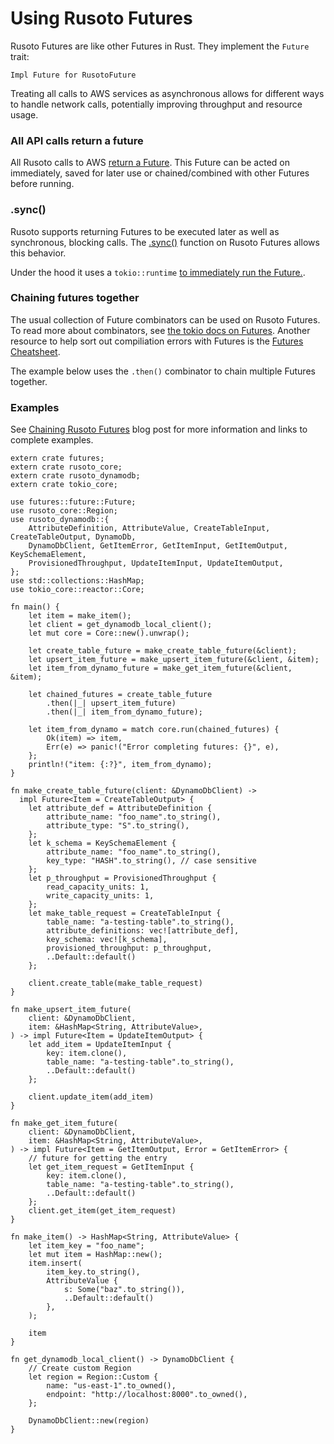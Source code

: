 # Using Rusoto Futures

Rusoto Futures are like other Futures in Rust. They implement the `Future` trait:

```rust,no_run
Impl Future for RusotoFuture
```

Treating all calls to AWS services as asynchronous allows for different ways to handle network calls, potentially improving throughput and resource usage.

### All API calls return a future

All Rusoto calls to AWS [return a Future](https://rusoto.github.io/rusoto/rusoto_core/struct.RusotoFuture.html). This Future can be acted on immediately, saved for later use or chained/combined with other Futures before running.

### .sync()

Rusoto supports returning Futures to be executed later as well as synchronous, blocking calls. The [.sync()](https://rusoto.github.io/rusoto/rusoto_core/struct.RusotoFuture.html#method.sync) function on Rusoto Futures allows this behavior.

Under the hood it uses a `tokio::runtime` [to immediately run the Future.](https://github.com/rusoto/rusoto/blob/master/rusoto/core/src/future.rs).

### Chaining futures together

The usual collection of Future combinators can be used on Rusoto Futures. To read more about combinators, see [the tokio docs on Futures](https://tokio.rs/docs/futures/combinators/). Another resource to help sort out compiliation errors with Futures is the [Futures Cheatsheet](https://rufflewind.com/img/rust-futures-cheatsheet.html).

The example below uses the `.then()` combinator to chain multiple Futures together.

### Examples

See [Chaining Rusoto Futures](https://matthewkmayer.github.io/blag/public/post/chaining-rusoto-futures/) blog post for more information and links to complete examples.

```rust,no_run
extern crate futures;
extern crate rusoto_core;
extern crate rusoto_dynamodb;
extern crate tokio_core;

use futures::future::Future;
use rusoto_core::Region;
use rusoto_dynamodb::{
    AttributeDefinition, AttributeValue, CreateTableInput, CreateTableOutput, DynamoDb,
    DynamoDbClient, GetItemError, GetItemInput, GetItemOutput, KeySchemaElement,
    ProvisionedThroughput, UpdateItemInput, UpdateItemOutput,
};
use std::collections::HashMap;
use tokio_core::reactor::Core;

fn main() {
    let item = make_item();
    let client = get_dynamodb_local_client();
    let mut core = Core::new().unwrap();

    let create_table_future = make_create_table_future(&client);
    let upsert_item_future = make_upsert_item_future(&client, &item);
    let item_from_dynamo_future = make_get_item_future(&client, &item);

    let chained_futures = create_table_future
        .then(|_| upsert_item_future)
        .then(|_| item_from_dynamo_future);

    let item_from_dynamo = match core.run(chained_futures) {
        Ok(item) => item,
        Err(e) => panic!("Error completing futures: {}", e),
    };
    println!("item: {:?}", item_from_dynamo);
}

fn make_create_table_future(client: &DynamoDbClient) -> 
  impl Future<Item = CreateTableOutput> {
    let attribute_def = AttributeDefinition {
        attribute_name: "foo_name".to_string(),
        attribute_type: "S".to_string(),
    };
    let k_schema = KeySchemaElement {
        attribute_name: "foo_name".to_string(),
        key_type: "HASH".to_string(), // case sensitive
    };
    let p_throughput = ProvisionedThroughput {
        read_capacity_units: 1,
        write_capacity_units: 1,
    };
    let make_table_request = CreateTableInput {
        table_name: "a-testing-table".to_string(),
        attribute_definitions: vec![attribute_def],
        key_schema: vec![k_schema],
        provisioned_throughput: p_throughput,
        ..Default::default()
    };

    client.create_table(make_table_request)
}

fn make_upsert_item_future(
    client: &DynamoDbClient,
    item: &HashMap<String, AttributeValue>,
) -> impl Future<Item = UpdateItemOutput> {
    let add_item = UpdateItemInput {
        key: item.clone(),
        table_name: "a-testing-table".to_string(),
        ..Default::default()
    };

    client.update_item(add_item)
}

fn make_get_item_future(
    client: &DynamoDbClient,
    item: &HashMap<String, AttributeValue>,
) -> impl Future<Item = GetItemOutput, Error = GetItemError> {
    // future for getting the entry
    let get_item_request = GetItemInput {
        key: item.clone(),
        table_name: "a-testing-table".to_string(),
        ..Default::default()
    };
    client.get_item(get_item_request)
}

fn make_item() -> HashMap<String, AttributeValue> {
    let item_key = "foo_name";
    let mut item = HashMap::new();
    item.insert(
        item_key.to_string(),
        AttributeValue {
            s: Some("baz".to_string()),
            ..Default::default()
        },
    );

    item
}

fn get_dynamodb_local_client() -> DynamoDbClient {
    // Create custom Region
    let region = Region::Custom {
        name: "us-east-1".to_owned(),
        endpoint: "http://localhost:8000".to_owned(),
    };

    DynamoDbClient::new(region)
}
```